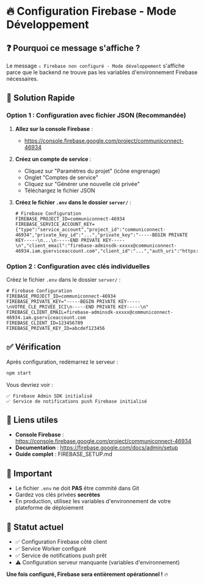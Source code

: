 # 🔥 Configuration Firebase - Mode Développement

## ❓ Pourquoi ce message s'affiche ?

Le message `⚠️ Firebase non configuré - Mode développement` s'affiche parce que le backend ne trouve pas les variables d'environnement Firebase nécessaires.

## 🎯 Solution Rapide

### Option 1 : Configuration avec fichier JSON (Recommandée)

1. **Allez sur la console Firebase** :
   - https://console.firebase.google.com/project/communiconnect-46934

2. **Créez un compte de service** :
   - Cliquez sur "Paramètres du projet" (icône engrenage)
   - Onglet "Comptes de service"
   - Cliquez sur "Générer une nouvelle clé privée"
   - Téléchargez le fichier JSON

3. **Créez le fichier `.env` dans le dossier `server/`** :
   ```env
   # Firebase Configuration
   FIREBASE_PROJECT_ID=communiconnect-46934
   FIREBASE_SERVICE_ACCOUNT_KEY={"type":"service_account","project_id":"communiconnect-46934","private_key_id":"...","private_key":"-----BEGIN PRIVATE KEY-----\n...\n-----END PRIVATE KEY-----\n","client_email":"firebase-adminsdk-xxxxx@communiconnect-46934.iam.gserviceaccount.com","client_id":"...","auth_uri":"https://accounts.google.com/o/oauth2/auth","token_uri":"https://oauth2.googleapis.com/token","auth_provider_x509_cert_url":"https://www.googleapis.com/oauth2/v1/certs","client_x509_cert_url":"https://www.googleapis.com/robot/v1/metadata/x509/..."}
   ```

### Option 2 : Configuration avec clés individuelles

Créez le fichier `.env` dans le dossier `server/` :
```env
# Firebase Configuration
FIREBASE_PROJECT_ID=communiconnect-46934
FIREBASE_PRIVATE_KEY="-----BEGIN PRIVATE KEY-----\nVOTRE_CLE_PRIVEE_ICI\n-----END PRIVATE KEY-----\n"
FIREBASE_CLIENT_EMAIL=firebase-adminsdk-xxxxx@communiconnect-46934.iam.gserviceaccount.com
FIREBASE_CLIENT_ID=123456789
FIREBASE_PRIVATE_KEY_ID=abcdef123456
```

## ✅ Vérification

Après configuration, redémarrez le serveur :
```bash
npm start
```

Vous devriez voir :
```
✅ Firebase Admin SDK initialisé
✅ Service de notifications push Firebase initialisé
```

## 🔗 Liens utiles

- **Console Firebase** : https://console.firebase.google.com/project/communiconnect-46934
- **Documentation** : https://firebase.google.com/docs/admin/setup
- **Guide complet** : FIREBASE_SETUP.md

## 🚨 Important

- Le fichier `.env` ne doit **PAS** être commité dans Git
- Gardez vos clés privées **secrètes**
- En production, utilisez les variables d'environnement de votre plateforme de déploiement

## 🎯 Statut actuel

- ✅ Configuration Firebase côté client
- ✅ Service Worker configuré
- ✅ Service de notifications push prêt
- ⚠️ Configuration serveur manquante (variables d'environnement)

**Une fois configuré, Firebase sera entièrement opérationnel !** 🔥 